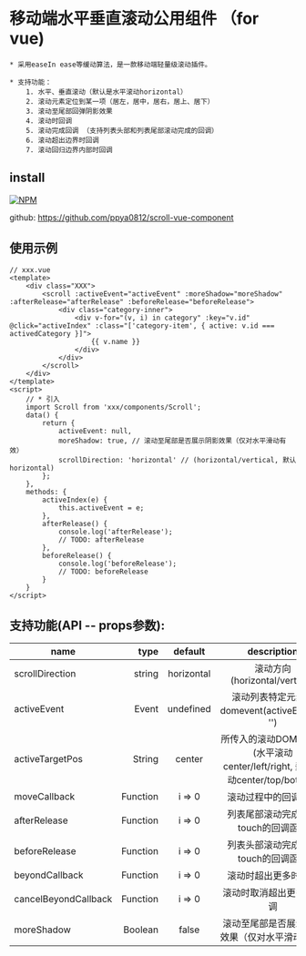 # 移动端水平垂直滚动公用组件 （for vue)
    * 采用easeIn ease等缓动算法，是一款移动端轻量级滚动插件。

```
* 支持功能：
    1. 水平、垂直滚动（默认是水平滚动horizontal）
    2. 滚动元素定位到某一项（居左，居中，居右，居上、居下）
    3. 滚动至尾部回弹阴影效果
    4. 滚动时回调
    5. 滚动完成回调 （支持列表头部和列表尾部滚动完成的回调）
    6. 滚动超出边界时回调
    7. 滚动回归边界内部时回调
```
## install

[![NPM](https://nodei.co/npm/scroll-vue-component.png)](https://nodei.co/npm/scroll-vue-component/)

github: <https://github.com/ppya0812/scroll-vue-component>

## 使用示例

```
// xxx.vue
<template>
    <div class="XXX">
        <scroll :activeEvent="activeEvent" :moreShadow="moreShadow" :afterRelease="afterRelease" :beforeRelease="beforeRelease">
            <div class="category-inner">
                <div v-for="(v, i) in category" :key="v.id" @click="activeIndex" :class="['category-item', { active: v.id === activedCategory }]">
                    {{ v.name }}
                </div>
            </div>
        </scroll>
    </div>
</template>
<script>
    // * 引入
    import Scroll from 'xxx/components/Scroll';
    data() {
        return {
            activeEvent: null,
            moreShadow: true, // 滚动至尾部是否展示阴影效果（仅对水平滑动有效）
            scrollDirection: 'horizontal' // (horizontal/vertical, 默认horizontal)
        };
    },
    methods: {
        activeIndex(e) {
            this.activeEvent = e;
        },
        afterRelease() {
            console.log('afterRelease');
            // TODO: afterRelease
        },
        beforeRelease() {
            console.log('beforeRelease');
            // TODO: beforeRelease
        }
    }
</script>
```

## 支持功能(API -- props参数):

name                 |     type |  default   |                        description
-------------------- | -------: | :--------: | :--------------------------------------------------------:
scrollDirection      |   string | horizontal |                 滚动方向(horizontal/vertical)
activeEvent          |    Event | undefined  |             滚动列表特定元素的domevent(activeEvent： '')
activeTargetPos      |   String |   center   | 所传入的滚动DOM的位置(水平滚动center/left/right, 垂直滚动center/top/bottom)
moveCallback         | Function |   i => 0   |                         滚动过程中的回调函数
afterRelease         | Function |   i => 0   |                    列表尾部滚动完成释放touch的回调函数
beforeRelease        | Function |   i => 0   |                    列表头部滚动完成释放touch的回调函数
beyondCallback       | Function |   i => 0   |                         滚动时超出更多时回调
cancelBeyondCallback | Function |   i => 0   |                        滚动时取消超出更多时回调
moreShadow           |  Boolean |   false    |                  滚动至尾部是否展示阴影效果（仅对水平滑动有效）
